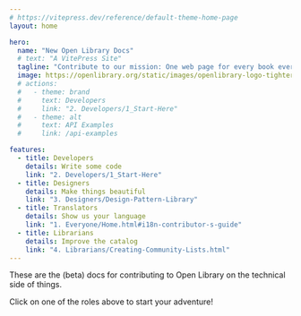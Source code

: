```yaml
---
# https://vitepress.dev/reference/default-theme-home-page
layout: home

hero:
  name: "New Open Library Docs"
  # text: "A VitePress Site"
  tagline: "Contribute to our mission: One web page for every book ever published."
  image: https://openlibrary.org/static/images/openlibrary-logo-tighter.svg
  # actions:
  #   - theme: brand
  #     text: Developers
  #     link: "2. Developers/1_Start-Here"
  #   - theme: alt
  #     text: API Examples
  #     link: /api-examples

features:
  - title: Developers
    details: Write some code
    link: "2. Developers/1_Start-Here"
  - title: Designers
    details: Make things beautiful
    link: "3. Designers/Design-Pattern-Library"
  - title: Translators
    details: Show us your language
    link: "1. Everyone/Home.html#i18n-contributor-s-guide"
  - title: Librarians
    details: Improve the catalog
    link: "4. Librarians/Creating-Community-Lists.html"
---
```


These are the (beta) docs for contributing to Open Library on the technical side of things.

Click on one of the roles above to start your adventure!
